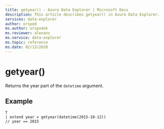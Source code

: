 ```yaml
---
title: getyear() - Azure Data Explorer | Microsoft Docs
description: This article describes getyear() in Azure Data Explorer.
services: data-explorer
author: orspod
ms.author: orspodek
ms.reviewer: alexans
ms.service: data-explorer
ms.topic: reference
ms.date: 02/13/2020
---
```

# getyear()

Returns the year part of the `datetime` argument.

## Example

```apl
T
| extend year = getyear(datetime(2015-10-12))
// year == 2015
```